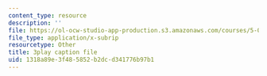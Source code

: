 ```yaml
---
content_type: resource
description: ''
file: https://ol-ocw-studio-app-production.s3.amazonaws.com/courses/5-07sc-biological-chemistry-i-fall-2013/1318a89e3f485852b2dcd341776b97b1_VykaDbJIb8A.vtt
file_type: application/x-subrip
resourcetype: Other
title: 3play caption file
uid: 1318a89e-3f48-5852-b2dc-d341776b97b1
---
```

